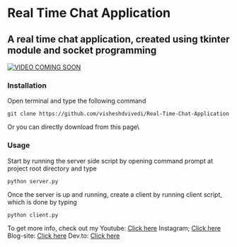 # Real Time Chat Application
## A real time chat application, created using tkinter module and socket programming
[![VIDEO COMING SOON](https://img.youtube.com/vi/4szHLaj383c/0.jpg)](https://youtu.be/4szHLaj383c)
### Installation
Open terminal and type the following command
```
git clone https://github.com/visheshdvivedi/Real-Time-Chat-Application
```
Or you can directly download from this page\

### Usage
Start by running the server side script by opening command prompt at project root directory and type
```
python server.py
```
Once the server is up and running, create a client by running client script, which is done by typing
```
python client.py
```

To get more info, check out my
Youtube: [Click here](https://www.youtube.com/channel/UCggZvARaczWC4wc4E6f330w?sub_confirmation=1)
Instagram; [Click here](http://instagram.com/itsallaboutpython)
Blog-site: [Click here](http://itsallaboutpython.blogspot.com/)
Dev.to: [Click here](https://dev.to/visheshdvivedi)
